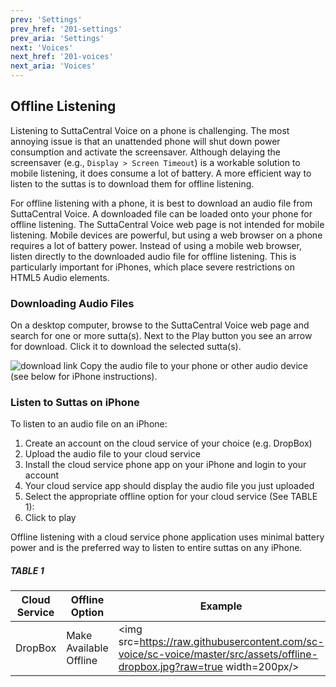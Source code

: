 ```yaml
---
prev: 'Settings'
prev_href: '201-settings'
prev_aria: 'Settings'
next: 'Voices'
next_href: '201-voices'
next_aria: 'Voices'
---
```


## Offline Listening

Listening to SuttaCentral Voice on a phone is challenging. The most annoying issue is that an unattended phone will shut down power consumption and activate the screensaver. Although delaying the screensaver (e.g., `Display > Screen Timeout`) is a workable solution to mobile listening, it does consume a lot of battery.  A more efficient way to listen to the suttas is to download them for offline listening.

For offline listening with a phone, it is best to download an audio file from SuttaCentral Voice. A downloaded file can be loaded onto your phone for offline listening. The SuttaCentral Voice web page is not intended for mobile listening. Mobile devices are powerful, but using a web browser on a phone requires a lot of battery power. Instead of using a mobile web browser, listen directly to the downloaded audio file for offline listening. This is particularly important for iPhones, which place severe restrictions on HTML5 Audio elements.

### Downloading Audio Files
On a desktop computer, browse to the SuttaCentral Voice web page and search for one or more sutta(s). Next to the Play button you see an arrow for download. Click it to download the selected sutta(s).

![download link](https://github.com/sc-voice/sc-voice/blob/master/src/assets/download-en.png?raw=true)
Copy the audio file to your phone or other audio device (see below for iPhone instructions).

### Listen to Suttas on iPhone
To listen to an audio file on an iPhone:

1. Create an account on the cloud service of your choice (e.g. DropBox)
1. Upload the audio file to your cloud service
1. Install the cloud service phone app on your iPhone and login to your account
1. Your cloud service app should display the audio file you just uploaded
1. Select the appropriate offline option for your cloud service (See TABLE 1):
1. Click to play

Offline listening with a cloud service phone application uses minimal battery power and is the preferred way to listen to entire suttas on any iPhone.

##### TABLE 1

| Cloud Service | Offline Option | Example |
| ----- | ---- | ---- |
| DropBox |Make Available Offline | <img src=https://raw.githubusercontent.com/sc-voice/sc-voice/master/src/assets/offline-dropbox.jpg?raw=true width=200px/> |

